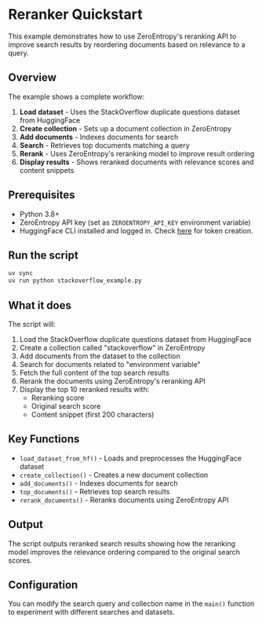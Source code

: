 # Reranker Quickstart

This example demonstrates how to use ZeroEntropy's reranking API to improve search results by reordering documents based on relevance to a query.

## Overview

The example shows a complete workflow:
1. **Load dataset** - Uses the StackOverflow duplicate questions dataset from HuggingFace
2. **Create collection** - Sets up a document collection in ZeroEntropy
3. **Add documents** - Indexes documents for search
4. **Search** - Retrieves top documents matching a query
5. **Rerank** - Uses ZeroEntropy's reranking model to improve result ordering
6. **Display results** - Shows reranked documents with relevance scores and content snippets

## Prerequisites

- Python 3.8+
- ZeroEntropy API key (set as `ZEROENTROPY_API_KEY` environment variable)
- HuggingFace CLI installed and logged in. Check [here](https://huggingface.co/settings/tokens) for token creation.

## Run the script

```bash
uv sync
uv run python stackoverflow_example.py
```

## What it does

The script will:
1. Load the StackOverflow duplicate questions dataset from HuggingFace
2. Create a collection called "stackoverflow" in ZeroEntropy
3. Add documents from the dataset to the collection
4. Search for documents related to "environment variable"
5. Fetch the full content of the top search results
6. Rerank the documents using ZeroEntropy's reranking API
7. Display the top 10 reranked results with:
   - Reranking score
   - Original search score  
   - Content snippet (first 200 characters)

## Key Functions

- `load_dataset_from_hf()` - Loads and preprocesses the HuggingFace dataset
- `create_collection()` - Creates a new document collection
- `add_documents()` - Indexes documents for search
- `top_documents()` - Retrieves top search results
- `rerank_documents()` - Reranks documents using ZeroEntropy API

## Output

The script outputs reranked search results showing how the reranking model improves the relevance ordering compared to the original search scores.

## Configuration

You can modify the search query and collection name in the `main()` function to experiment with different searches and datasets.

